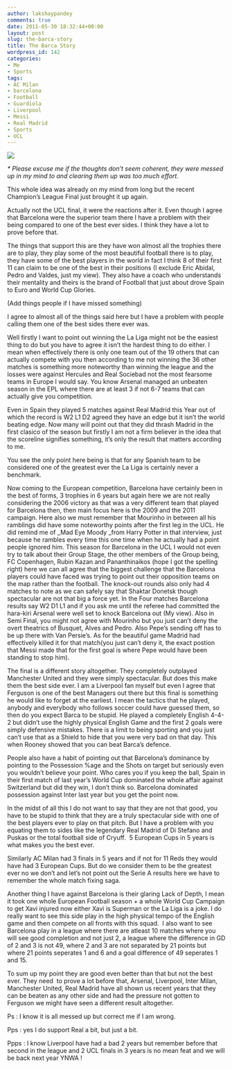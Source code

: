 ```yaml
---
author: lakshaypandey
comments: true
date: 2011-05-30 18:32:44+00:00
layout: post
slug: the-barca-story
title: The Barca Story
wordpress_id: 142
categories:
- Me
- Sports
tags:
- AC Milan
- barcelona
- Football
- Guardiola
- Liverpool
- Messi
- Real Madrid
- Sports
- UCL
---
```


![](http://www.you-stylish-barcelona-apartments.com/blog/wp-content/uploads/2011/11/barcelona-fc2.jpg)

_* Please excuse me if the thoughts don’t seem coherent, they were messed up in my mind to and clearing them up was too much effort._

This whole idea was already on my mind from long but the recent Champion’s League Final just brought it up again.

Actually not the UCL final, it were the reactions after it. Even though I agree that Barcelona were the superior team there I have a problem with their being compared to one of the best ever sides. I think they have a lot to prove before that.

The things that support this are they have won almost all the trophies there are to play, they play some of the most beautiful football there is to play, they have some of the best players in the world in fact I think 8 of their first 11 can claim to be one of the best in their positions (I exclude Eric Abidal, Pedro and Valdes, just my view). They also have a coach who understands their mentality and theirs is the brand of Football that just about drove Spain to Euro and World Cup Glories.

(Add things people if I have missed something)

I agree to almost all of the things said here but I have a problem with people calling them one of the best sides there ever was.

Well firstly I want to point out winning the La Liga might not be the easiest thing to do but you have to agree it isn’t the hardest thing to do either. I mean when effectively there is only one team out of the 19 others that can actually compete with you then according to me not winning the 36 other matches is something more noteworthy than winning the league and the losses were against Hercules and Real Sociebad not the most fearsome teams in Europe I would say. You know Arsenal managed an unbeaten season in the EPL where there are at least 3 if not 6-7 teams that can actually give you competition.

Even in Spain they played 5 matches against Real Madrid this Year out of which the record is W2 L1 D2 agreed they have an edge but it isn’t the world beating edge. Now many will point out that they did thrash Madrid in the first clasico of the season but firstly I am not a firm believer in the idea that the scoreline signifies something, it’s only the result that matters according to me.

You see the only point here being is that for any Spanish team to be considered one of the greatest ever the La Liga is certainly never a benchmark.

Now coming to the European competition, Barcelona have certainly been in the best of forms, 3 trophies in 6 years but again here we are not really considering the 2006 victory as that was a very different team that played for Barcelona then, then main focus here is the 2009 and the 2011 campaign. Here also we must remember that Mourinho in between all his ramblings did have some noteworthy points after the first leg in the UCL. He did remind me of _Mad Eye Moody _from Harry Potter in that interview, just because he rambles every time this one time when he actually had a point  people ignored him. This season for Barcelona in the UCL I would not even try to talk about their Group Stage, the other members of the Group being, FC Copenhagen, Rubin Kazan and Pananthinaikos (hope I got the spelling right) here we can all agree that the biggest challenge that the Barcelona players could have faced was trying to point out their opposition teams on the map rather than the football. The knock-out rounds also only had 4 matches to note as we can safely say that Shaktar Donetsk though spectacular are not that big a force yet. In the Four matches Barcelona results say W2 D1 L1 and if you ask me until the referee had committed the hara-kiri Arsenal were well set to knock Barcelona out (My view). Also in Semi Final, you might not agree with Mourinho but you just can’t deny the overt theatrics of Busquet, Alves and Pedro. Also Pepe’s sending off has to be up there with Van Persie’s. As for the beautiful game Madrid had effectively killed it for that match(you just can’t deny it, the exact postion that Messi made that for the first goal is where Pepe would have been standing to stop him).

The final is a different story altogether. They completely outplayed Manchester United and they were simply spectacular. But does this make them the best side ever. I am a Liverpool fan myself but even I agree that Ferguson is one of the best Managers out there but this final is something he would like to forget at the earliest. I mean the tactics that he played, anybody and everybody who follows soccer could have guessed them, so then do you expect Barca to be stupid. He played a completely English 4-4-2 but didn’t use the highly physical English Game and the first 2 goals were simply defensive mistakes. There is a limit to being sporting and you just can’t use that as a Shield to hide that you were very bad on that day. This when Rooney showed that you can beat Barca’s defence.

People also have a habit of pointing out that Barcelona’s dominance by pointing to the Possession %age and the Shots on target but seriously even you wouldn’t believe your point. Who cares you if you keep the ball, Spain in their first match of last year’s World Cup dominated the whole affair against Switzerland but did they win, I don’t think so. Barcelona dominated possession against Inter last year but you get the point now.

In the midst of all this I do not want to say that they are not that good, you have to be stupid to think that they are a truly spectacular side with one of the best players ever to play on that pitch. But I have a problem with you equating them to sides like the legendary Real Madrid of Di Stefano and Puskas or the total football side of Cryuff.  5 European Cups in 5 years is what makes you the best ever.

Similarly AC Milan had 3 finals in 5 years and if not for 11 Reds they would have had 3 European Cups. But do we consider them to be the greatest ever no we don’t and let’s not point out the Serie A results here we have to remember the whole match fixing saga.

Another thing I have against Barcelona is their glaring Lack of Depth, I mean it took one whole European Football season + a whole World Cup Campaign to get Xavi injured now either Xavi is Superman or the La Liga is a joke. I do really want to see this side play in the high physical tempo of the English game and then compete on all fronts with this squad.  I also want to see Barcelona play in a league where there are atleast 10 matches where you will see good completion and not just 2, a league where the difference in GD of 2 and 3 is not 49, where 2 and 3 are not separated by 21 points but where 21 points seperates 1 and 6 and a goal difference of 49 seperates 1 and 15.

To sum up my point they are good even better than that but not the best ever. They need  to prove a lot before that, Arsenal, Liverpool, Inter Milan, Manchester United, Real Madrid have all shown us recent years that they can be beaten as any other side and had the pressure not gotten to Ferguson we might have seen a different result altogether.

Ps : I know it is all messed up but correct me if I am wrong.

Pps : yes I do support Real a bit, but just a bit.

Ppps : I know Liverpool have had a bad 2 years but remember before that second in the league and 2 UCL finals in 3 years is no mean feat and we will be back next year YNWA !

